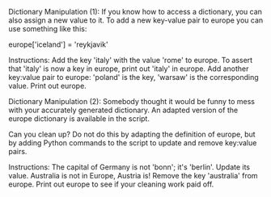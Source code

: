 Dictionary Manipulation (1):
If you know how to access a dictionary, you can also assign a new value to it. To add a new key-value pair to europe you can use something like this:

europe['iceland'] = 'reykjavik'


Instructions:
Add the key 'italy' with the value 'rome' to europe.
To assert that 'italy' is now a key in europe, print out 'italy' in europe.
Add another key:value pair to europe: 'poland' is the key, 'warsaw' is the corresponding value.
Print out europe.




Dictionary Manipulation (2):
Somebody thought it would be funny to mess with your accurately generated dictionary. An adapted version of the europe dictionary is available in the script.

Can you clean up? Do not do this by adapting the definition of europe, but by adding Python commands to the script to update and remove key:value pairs.

Instructions:
The capital of Germany is not 'bonn'; it's 'berlin'. Update its value.
Australia is not in Europe, Austria is! Remove the key 'australia' from europe.
Print out europe to see if your cleaning work paid off.